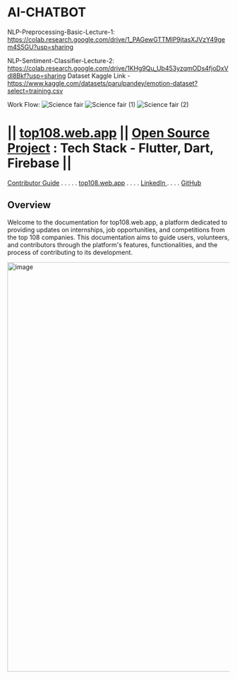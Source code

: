 # AI-CHATBOT


NLP-Preprocessing-Basic-Lecture-1: https://colab.research.google.com/drive/1_PAGewGTTMlP9jtasXJVzY49gem4S5GU?usp=sharing 

NLP-Sentiment-Classifier-Lecture-2: https://colab.research.google.com/drive/1KHg9Qu_Ub453yzqmODs4fjoDxVdl8Bkf?usp=sharing 
Dataset Kaggle Link - https://www.kaggle.com/datasets/parulpandey/emotion-dataset?select=training.csv 







Work Flow:
![Science fair](https://github.com/AI-Chatbot-Project/AI-CHATBOT/assets/112231455/a344b525-5c95-4b8f-aed7-0e90f4c50a61)
![Science fair (1)](https://github.com/AI-Chatbot-Project/AI-CHATBOT/assets/112231455/d2c6f5e1-e10f-4b33-845f-a2244cfb8795)
![Science fair (2)](https://github.com/AI-Chatbot-Project/AI-CHATBOT/assets/112231455/fd7304b3-ba14-4d5d-8067-7bea46f3719f)



# || [top108.web.app](https://top108.web.app/) ||  [Open Source Project](https://github.com/S-H-E-R-Development/top108/tree/main) : Tech Stack - Flutter, Dart, Firebase || 
[Contributor Guide](#contributor-guide) . . . . .    [top108.web.app](https://top108.web.app/) . . . . <a href = "https://www.linkedin.com/company/98176407/admin/feed/posts/"> LinkedIn </a> . . . . [GitHub](https://github.com/S-H-E-R-Development/top108/tree/main)

## Overview

Welcome to the documentation for top108.web.app, a platform dedicated to providing updates on internships, job opportunities, and competitions from the top 108 companies. This documentation aims to guide users, volunteers, and contributors through the platform's features, functionalities, and the process of contributing to its development.

<img width="925" alt="image" src="https://github.com/S-H-E-R-Development/top108/assets/112231455/61660513-056a-4217-ab3f-69a6ee3797d9">
